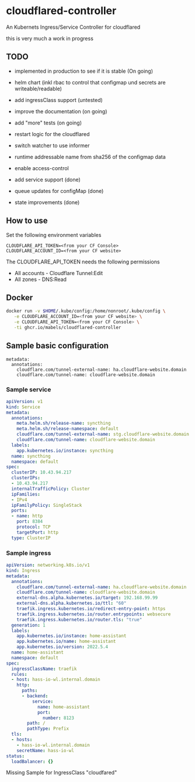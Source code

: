 # cloudflared-controller
An Kubernets Ingress/Service Controller for cloudflared

this is very much a work in progress

## TODO
- implemented in production to see if it is stable (On going)
- helm chart (inkl rbac to control that configmap und secrets are writeable/readable)
- add ingressClass support (untested)
- improve the documentation (on going)
- add "more" tests (on going)
- restart logic for the cloudflared
- switch watcher to use informer
- runtime addressable name from sha256 of the configmap data
- enable access-control

- add service support (done)
- queue updates for configMap (done)
- state improvements (done)

## How to use
Set the following environment variables
```
CLOUDFLARE_API_TOKEN=<from your CF Console>
CLOUDFLARE_ACCOUNT_ID=<from your CF website>
```
The CLOUDFLARE_API_TOKEN needs the following permissions
- All accounts - Cloudflare Tunnel:Edit
- All zones - DNS:Read


## Docker
```sh
docker run -v $HOME/.kube/config:/home/nonroot/.kube/config \
   -e CLOUDFLARE_ACCOUNT_ID=<from your CF website> \
   -e CLOUDFLARE_API_TOKEN=<from your CF Console> \
   -ti ghcr.io/mabels/cloudflared-controller
```

## Sample basic configuration
```
metadata:
  annotations:
    cloudflare.com/tunnel-external-name: ha.cloudflare-website.domain
    cloudflare.com/tunnel-name: cloudflare-website.domain
```

### Sample service
```yaml
apiVersion: v1
kind: Service
metadata:
  annotations:
    meta.helm.sh/release-name: syncthing
    meta.helm.sh/release-namespace: default
    cloudflare.com/tunnel-external-name: stg.cloudflare-website.domain
    cloudflare.com/tunnel-name: cloudflare-website.domain
  labels:
    app.kubernetes.io/instance: syncthing
  name: syncthing
  namespace: default
spec:
  clusterIP: 10.43.94.217
  clusterIPs:
  - 10.43.94.217
  internalTrafficPolicy: Cluster
  ipFamilies:
  - IPv4
  ipFamilyPolicy: SingleStack
  ports:
  - name: http
    port: 8384
    protocol: TCP
    targetPort: http
  type: ClusterIP
```

### Sample ingress
```yaml
apiVersion: networking.k8s.io/v1
kind: Ingress
metadata:
  annotations:
    cloudflare.com/tunnel-external-name: ha.cloudflare-website.domain
    cloudflare.com/tunnel-name: cloudflare-website.domain
    external-dns.alpha.kubernetes.io/target: 192.168.99.99
    external-dns.alpha.kubernetes.io/ttl: "60"
    traefik.ingress.kubernetes.io/redirect-entry-point: https
    traefik.ingress.kubernetes.io/router.entrypoints: websecure
    traefik.ingress.kubernetes.io/router.tls: "true"
  generation: 1
  labels:
    app.kubernetes.io/instance: home-assistant
    app.kubernetes.io/name: home-assistant
    app.kubernetes.io/version: 2022.5.4
  name: home-assistant
  namespace: default
spec:
  ingressClassName: traefik
  rules:
  - host: hass-io-wl.internal.domain
    http:
      paths:
      - backend:
          service:
            name: home-assistant
            port:
              number: 8123
        path: /
        pathType: Prefix
  tls:
  - hosts:
    - hass-io-wl.internal.domain
    secretName: hass-io-wl
status:
  loadBalancer: {}
```

Missing Sample for IngressClass "cloudfared"
